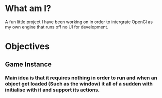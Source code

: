 # What am I?
A fun little project I have been working on in order to intergrate OpenGl as my own engine that runs off no UI for development.

# Objectives

## Game Instance
### Main idea is that it requires nothing in order to run and when an object get loaded (Such as the window) it all of a sudden with initialise with it and support its actions.